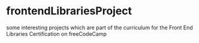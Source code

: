 # frontendLibrariesProject
some interesting projects which are part of the curriculum for the Front End Libraries Certification on freeCodeCamp
